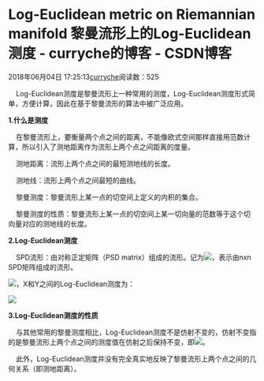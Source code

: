 # Log-Euclidean metric on Riemannian manifold  黎曼流形上的Log-Euclidean测度 - curryche的博客 - CSDN博客





2018年06月04日 17:25:13[curryche](https://me.csdn.net/whwan11)阅读数：525








    Log-Euclidean测度是黎曼流形上一种常用的测度，Log-Euclidean测度形式简单，方便计算，因此在基于黎曼流形的算法中被广泛应用。

**1.什么是测度**

    在黎曼流形上，要衡量两个点之间的距离，不能像欧式空间那样直接用范数计算，所以引入了测地距离作为流形上两个点之间距离的度量。

    测地距离：流形上两个点之间的最短测地线的长度。

    测地线：流形上两个点之间最短的曲线。

    黎曼测度：黎曼流形上某一点的切空间上定义的内积的集合。

    黎曼测度的性质：黎曼流形上某一点的切空间上某一切向量的范数等于这个切向量对应的测地线的长度。

**2.Log-Euclidean测度**

    SPD流形：由对称正定矩阵（PSD matrix）组成的流形。记为![](http://latex.codecogs.com/png.download?Sym_%7B++%7D%5E%7Bn%7D)，表示由nxn SPD矩阵组成的流形。

![](http://latex.codecogs.com/png.download?X%2CY%5Cin%20Sym_%7B++%7D%5E%7Bn%7D)，X和Y之间的Log-Euclidean测度为：

![](http://latex.codecogs.com/png.download?%5Cdelta%20_%7BLE%7D%5Cleft%20%28%20X%2CY%20%5Cright%20%29%3D%5Cleft%20%5C%7C%20log%5Cleft%20%28%20X%20%5Cright%20%29-log%5Cleft%20%28%20Y%20%5Cright%20%29%20%5Cright%20%5C%7C_%7BF%7D%5E%7B2%7D)


**3.Log-Euclidean测度的性质**

    与其他常用的黎曼测度相比，Log-Euclidean测度不是仿射不变的，仿射不变指的是黎曼流形上两个点之间的测度值在仿射之后保持不变，即![](http://latex.codecogs.com/png.download?%5Cdelta%5Cleft%20%28%20X%2CY%20%5Cright%20%29%3D%5Cdelta%5Cleft%20%28W%5E%7BT%7D%20XW%2CW%5E%7BT%7DYW%20%5Cright%20%29)。

    此外，Log-Euclidean测度并没有完全真实地反映了黎曼流形上两个点之间的几何关系（即测地距离）。







